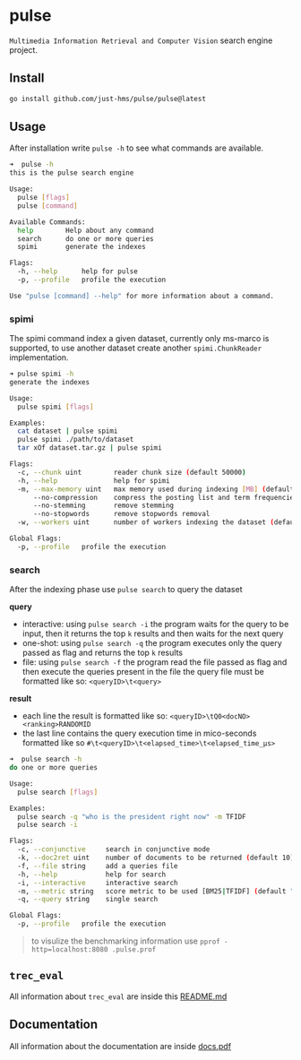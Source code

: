 # pulse

`Multimedia Information Retrieval and Computer Vision` search engine project.

## Install

```sh
go install github.com/just-hms/pulse/pulse@latest
```

## Usage

After installation write `pulse -h` to see what commands are available.

```sh
➜  pulse -h
this is the pulse search engine

Usage:
  pulse [flags]
  pulse [command]

Available Commands:
  help        Help about any command
  search      do one or more queries
  spimi       generate the indexes

Flags:
  -h, --help      help for pulse
  -p, --profile   profile the execution

Use "pulse [command] --help" for more information about a command.
```

### spimi

The spimi command index a given dataset, currently only ms-marco is supported, to use another dataset create another `spimi.ChunkReader` implementation.

```sh
➜ pulse spimi -h
generate the indexes

Usage:
  pulse spimi [flags]

Examples:
  cat dataset | pulse spimi
  pulse spimi ./path/to/dataset
  tar xOf dataset.tar.gz | pulse spimi

Flags:
  -c, --chunk uint        reader chunk size (default 50000)
  -h, --help              help for spimi
  -m, --max-memory uint   max memory used during indexing [MB] (default 3072)
      --no-compression    compress the posting list and term frequencies
      --no-stemming       remove stemming
      --no-stopwords      remove stopwords removal
  -w, --workers uint      number of workers indexing the dataset (default 16)

Global Flags:
  -p, --profile   profile the execution
```

### search

After the indexing phase use `pulse search` to query the dataset

**query**

- interactive: using `pulse search -i` the program waits for the query to be input, then it returns the top `k` results and then waits for the next query
- one-shot: using `pulse search -q` the program executes only the query passed as flag and returns the top `k` results
- file: using `pulse search -f` the program read the file passed as flag and then execute the queries present in the file
the query file must be formatted like so: `<queryID>\t<query>`

**result**

- each line the result is formatted like so: `<queryID>\tQ0<docNO><ranking>RANDOMID`
- the last line contains the query execution time in mico-seconds formatted like so `#\t<queryID>\t<elapsed_time>\t<elapsed_time_µs>`

```sh
➜  pulse search -h
do one or more queries

Usage:
  pulse search [flags]

Examples:
  pulse search -q "who is the president right now" -m TFIDF
  pulse search -i

Flags:
  -c, --conjunctive     search in conjunctive mode
  -k, --doc2ret uint    number of documents to be returned (default 10)
  -f, --file string     add a queries file
  -h, --help            help for search
  -i, --interactive     interactive search
  -m, --metric string   score metric to be used [BM25|TFIDF] (default "BM25")
  -q, --query string    single search

Global Flags:
  -p, --profile   profile the execution
```

> to visulize the benchmarking information use
> `pprof -http=localhost:8080 .pulse.prof`

## `trec_eval`

All information about `trec_eval` are inside this [README.md](trec_eval/README.md)

## Documentation

All information about the documentation are inside [docs.pdf](docs/docs.pdf)

